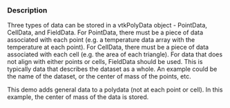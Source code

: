 ### Description
Three types of data can be stored in a vtkPolyData object - PointData, CellData, and FieldData. For PointData, there must be a piece of data associated with each point (e.g. a temperature data array with the temperature at each point). For CellData, there must be a piece of data associated with each cell (e.g. the area of each triangle). For data that does not align with either points or cells, FieldData should be used. This is typically data that describes the dataset as a whole. An example could be the name of the dataset, or the center of mass of the points, etc.

This demo adds general data to a polydata (not at each point or cell). In this example, the center of mass of the data is stored.
